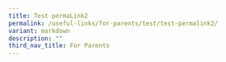 ```yaml
---
title: Test permaLink2
permalink: /useful-links/for-parents/test/test-permalink2/
variant: markdown
description: ""
third_nav_title: For Parents
---
```

<p></p>